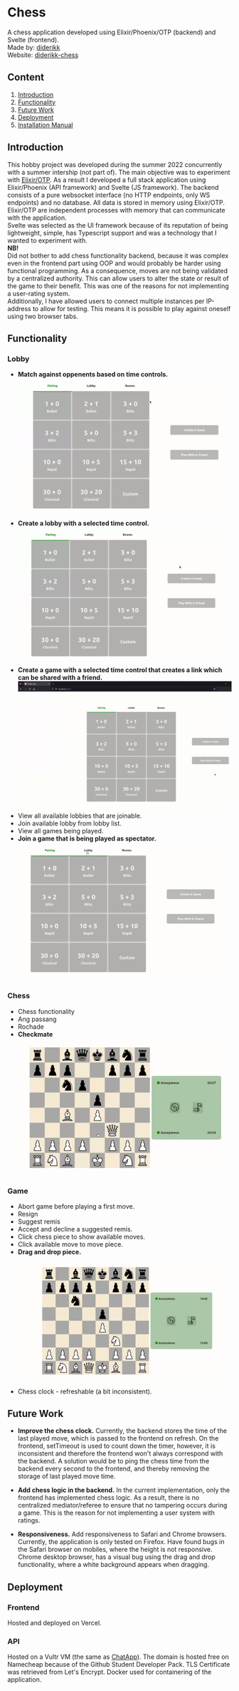 # Chess
A chess application developed using Elixir/Phoenix/OTP (backend) and Svelte (frontend).   
Made by: [diderikk](https://github.com/diderikk)  
Website: [diderikk-chess](https://diderikk-chess.vercel.app/)

## Content
1. [Introduction](#introduction)
2. [Functionality](#functionality)
2. [Future Work](#future-work)
3. [Deployment](#deployment)
4. [Installation Manual](#installation-manual)

## Introduction
This hobby project was developed during the summer 2022 concurrently with a summer intership (not part of). The main objective was to experiment with [Elixir/OTP](https://elixir-lang.org/getting-started/mix-otp/genserver.html).
As a result I developed a full stack application using Elixir/Phoenix (API framework) and Svelte (JS framework). 
The backend consists of a pure websocket interface (no HTTP endpoints, only WS endpoints) and no database.
All data is stored in memory using Elixir/OTP. 
Elixir/OTP are independent processes with memory that can communicate with the application.    
Svelte was selected as the UI framework because of its reputation of being lightweight, simple, has Typescript support and was a technology that I wanted to experiment with.    
**NB!**  
 Did not bother to add chess functionality backend, because it was complex even in the frontend part using OOP and would probably be harder using functional programming. As a consequence, moves are not being validated by a centralized authority. This can allow users to alter the state or result of the game to their benefit. This was one of the reasons for not implementing a user-rating system.   
Additionally, I have allowed users to connect multiple instances per IP-address to allow for testing. This means it is possible to play against oneself using two browser tabs. 

## Functionality

### Lobby
* **Match against oppenents based on time controls.**
![](./assets/lobby.gif)
* **Create a lobby with a selected time control.**
![](./assets/create.gif)
* **Create a game with a selected time control that creates a link which can be shared with a friend.**
![](./assets/link.gif)
* View all available lobbies that are joinable.
* Join available lobby from lobby list.
* View all games being played.
* **Join a game that is being played as spectator.**
![](./assets/spectate.gif)

### Chess
* Chess functionality
* Ang passang
* Rochade
* **Checkmate**
![](./assets/checkmate.gif)

### Game
* Abort game before playing a first move.
* Resign
* Suggest remis
* Accept and decline a suggested remis. 
* Click chess piece to show available moves.
* Click available move to move piece.
* **Drag and drop piece.**
![](./assets/dragdrop.gif)
* Chess clock - refreshable (a bit inconsistent).


## Future Work
* **Improve the chess clock.** Currently, the backend stores the time of the last played move, which is passed to the frontend on refresh. On the frontend, setTimeout is used to count down the timer, however, it is inconsistent and therefore the frontend won't always correspond with the backend. A solution would be to ping the chess time from the backend every second to the frontend, and thereby removing the storage of last played move time. 

* **Add chess logic in the backend.** In the current implementation, only the frontend has implemented chess logic. As a result, there is no centralized mediator/referee to ensure that no tampering occurs during a game. This is the reason for not implementing a user system with ratings. 

* **Responsiveness.** Add responsiveness to Safari and Chrome browsers. Currently, the application is only tested on Firefox. Have found bugs in the Safari browser on mobiles, where the height is not responsive. Chrome desktop browser, has a visual bug using the drag and drop functionality, where a white background appears when dragging.



## Deployment

### Frontend
Hosted and deployed on Vercel.

### API
Hosted on a Vultr VM (the same as [ChatApp](https://github.com/diderikk/SimpleChatApp)). The domain is hosted free on Namecheap because of the Github Student Developer Pack. TLS Certificate was retrieved from Let's Encrypt. Docker used for containering of the application. 